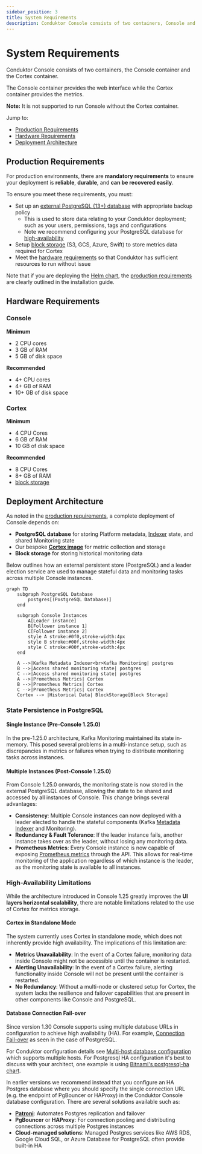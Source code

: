 ```yaml
---
sidebar_position: 3
title: System Requirements
description: Conduktor Console consists of two containers, Console and Cortex.
---
```


# System Requirements

Conduktor Console consists of two containers, the Console container and the Cortex container.

The Console container provides the web interface while the Cortex container provides the metrics.

**Note:**  It is not supported to run Console without the Cortex container.

Jump to:
 - [Production Requirements](#production-requirements)
 - [Hardware Requirements](#hardware-requirements)
 - [Deployment Architecture](#deployment-architecture)

## Production Requirements

For production environments, there are **mandatory requirements** to ensure your deployment is **reliable**, **durable**, and **can be recovered easily**. 

To ensure you meet these requirements, you must:

 - Set up an [external PostgreSQL (13+) database](/platform/get-started/configuration/database/) with appropriate backup policy 
    - This is used to store data relating to your Conduktor deployment; such as your users, permissions, tags and configurations
    - Note we recommend configuring your PostgreSQL database for [high-availability](#database-connection-fail-over)
 - Setup [block storage](/platform/get-started/configuration/env-variables#monitoring-properties) (S3, GCS, Azure, Swift) to store metrics data required for Cortex
 - Meet the [hardware requirements](#hardware-requirements) so that Conduktor has sufficient resources to run without issue
 
Note that if you are deploying the [Helm chart](/platform/get-started/installation/get-started/kubernetes/), the [production requirements](/platform/get-started/installation/get-started/kubernetes#production-requirements) are clearly outlined in the installation guide. 

## Hardware Requirements

### Console

**Minimum**

- 2 CPU cores
- 3 GB of RAM
- 5 GB of disk space

**Recommended**

- 4+ CPU cores
- 4+ GB of RAM
- 10+ GB of disk space

### Cortex

**Minimum**

- 4 CPU Cores
- 6 GB of RAM
- 10 GB of disk space

**Recommended**

- 8 CPU Cores
- 8+ GB of RAM
- [block storage](/platform/get-started/configuration/env-variables#monitoring-properties)

## Deployment Architecture

As noted in the [production requirements](#production-requirements), a complete deployment of Console depends on:

- **PostgreSQL database** for storing Platform metadata, [Indexer](/platform/navigation/console/about-indexing/) state, and shared Monitoring state
- Our bespoke [**Cortex image**](/platform/get-started/configuration/cortex/) for metric collection and storage
- **Block storage** for storing historical monitoring data

Below outlines how an external persistent store (PostgreSQL) and a leader election service are used to manage stateful data and monitoring tasks across multiple Console instances.

```mermaid
graph TD
    subgraph PostgreSQL Database
        postgres[(PostgreSQL Database)]
    end

    subgraph Console Instances
        A[Leader instance]
        B[Follower instance 1]
        C[Follower instance 2]
        style A stroke:#0f0,stroke-width:4px
        style B stroke:#00f,stroke-width:4px
        style C stroke:#00f,stroke-width:4px
    end

    A -->|Kafka Metadata Indexer<br>Kafka Monitoring| postgres
    B -->|Access shared monitoring state| postgres
    C -->|Access shared monitoring state| postgres
    A -->|Prometheus Metrics| Cortex
    B -->|Prometheus Metrics| Cortex
    C -->|Prometheus Metrics| Cortex
    Cortex --> |Historical Data| BlockStorage[Block Storage]
```

### State Persistence in PostgreSQL

#### Single Instance (Pre-Console 1.25.0)

In the pre-1.25.0 architecture, Kafka Monitoring maintained its state in-memory. This posed several problems in a multi-instance setup, such as discrepancies in metrics or failures when trying to distribute monitoring tasks across instances.

#### Multiple Instances (Post-Console 1.25.0)

From Console 1.25.0 onwards, the monitoring state is now stored in the external PostgreSQL database, allowing the state to be shared and accessed by all instances of Console. This change brings several advantages:
 - **Consistency**: Multiple Console instances can now deployed with a leader elected to handle the stateful components (Kafka [Metadata Indexer](/platform/navigation/console/about-indexing/) and Monitoring).
 - **Redundancy & Fault Tolerance**: If the leader instance fails, another instance takes over as the leader, without losing any monitoring data.
 - **Prometheus Metrics**: Every Console instance is now capable of exposing [Prometheus metrics](/platform/reference/metric-reference/) through the API. This allows for real-time monitoring of the application regardless of which instance is the leader, as the monitoring state is available to all instances.

 ### High-Availability Limitations

 While the architecture introduced in Console 1.25 greatly improves the **UI layers horizontal scalability**, there are notable limitations related to the use of Cortex for metrics storage.

#### Cortex in Standalone Mode 

The system currently uses Cortex in standalone mode, which does not inherently provide high availability. The implications of this limitation are:

 - **Metrics Unavailability**: In the event of a Cortex failure, monitoring data inside Console might not be accessible until the container is restarted.
 - **Alerting Unavailability**: In the event of a Cortex failure, alerting functionality inside Console will not be present until the container is restarted.
 - **No Redundancy**: Without a multi-node or clustered setup for Cortex, the system lacks the resilience and failover capabilities that are present in other components like Console and PostgreSQL.

#### Database Connection Fail-over

Since version 1.30 Console supports using multiple database URLs in configuration to achieve high availability (HA). For example, [Connection Fail-over](https://jdbc.postgresql.org/documentation/use/#connection-fail-over) as seen in the case of PostgreSQL.

For Conduktor configuration details see [Multi-host database configuration](docs/platform/get-started/configuration/database.md#multi-host-configuration) which supports multiple hosts.
For Postgresql HA configuration it's best to discuss with your architect, one example is using [Bitnami's postgresql-ha chart](https://github.com/bitnami/charts/blob/main/bitnami/postgresql-ha/README.md#differences-between-the-postgresql-ha-and-postgresql-helm-charts).


In earlier versions we recommend instead that you configure an HA Postgres database where you should specify the single connection URL (e.g. the endpoint of PgBouncer or HAProxy) in the Conduktor Console database configuration. There are several solutions available such as:
 
 - [**Patroni**](https://www.cybertec-postgresql.com/en/patroni-setting-up-a-highly-available-postgresql-cluster/): Automates Postgres replication and failover
 - **PgBouncer** or **HAProxy**: For connection pooling and distributing connections across multiple Postgres instances
 - **Cloud-managed solutions**: Managed Postgres services like AWS RDS, Google Cloud SQL, or Azure Database for PostgreSQL often provide built-in HA



















